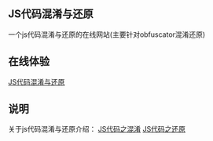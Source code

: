 ## JS代码混淆与还原

一个js代码混淆与还原的在线网站(主要针对obfuscator混淆还原)

## 在线体验

[JS代码混淆与还原](https://js-de-obfuscator.vercel.app/)

## 说明

关于js代码混淆与还原介绍： [JS代码之混淆](https://kuizuo.cn/js/JS代码之混淆)  [JS代码之还原](https://kuizuo.cn/js/JS代码之还原) 
